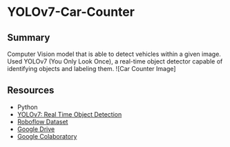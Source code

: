 # YOLOv7-Car-Counter
## Summary
Computer Vision model that is able to detect vehicles within a given image. Used YOLOv7 (You Only Look Once), a real-time object detector capable of identifying objects and labeling them.
![Car Counter Image]
## Resources
- Python
- [YOLOv7: Real Time Object Detection](https://github.com/WongKinYiu/yolov7)
- [Roboflow Dataset](https://universe.roboflow.com/batoulhf/yolov7-vehicle-detection)
- [Google Drive](https://www.google.com/drive/)
- [Google Colaboratory](https://colab.research.google.com/)
